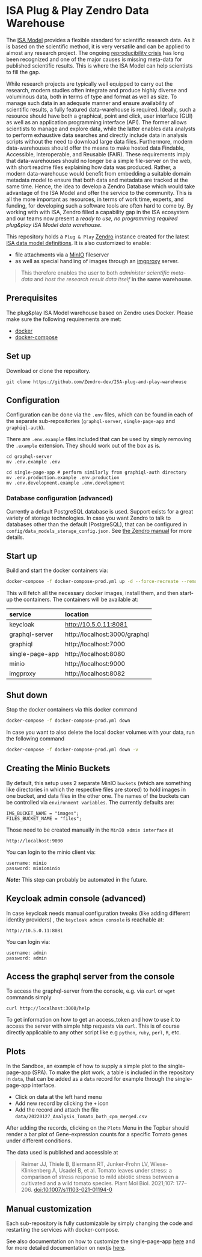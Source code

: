 # ISA Plug & Play Zendro Data Warehouse

The [ISA Model](https://isa-tools.org/format/specification.html) provides a flexible standard for scientific research data. As it is based on the scientific method, it is very versatile and can be applied to almost any research project. The ongoing [reproducibility crisis](https://en.wikipedia.org/wiki/Replication_crisis) has long been recognized and one of the major causes is missing meta-data for published scientific results. This is where the ISA Model can help scientists to fill the gap. 

While research projects are typically well equipped to carry out the research, modern studies often integrate and produce highly diverse and voluminous data, both in terms of type and format as well as size. To manage such data in an adequate manner and ensure availability of scientific results, a fully featured data-warehouse is required. Ideally, such a resource should have both a graphical, point and click, user interface (GUI) as well as an application programming interface (API). The former allows scientists to manage and explore data, while the latter enables data analysts to perform exhaustive data searches and directly include data in analysis scripts without the need to download large data files. 
Furthermore, modern data-warehouses should offer the means to make hosted data Findable, Accessible, Interoperable, and Reusable (FAIR). These requirements imply that data-warehouses should no longer be a simple file-server on the web, with short readme files explaining how data was produced. Rather, a modern data-warehouse would benefit from embedding a suitable domain metadata model to ensure that both data and metadata are tracked at the same time. 
Hence, the idea to develop a Zendro Database which would take advantage of the ISA Model and offer the service to the community.
This is all the more important as resources, in terms of work time, experts, and funding, for developing such a software tools are often hard to come by. By working with with ISA, Zendro filled a capability gap in the ISA ecosystem and our teams now present a *ready to use, no programming required plug&play ISA Model data warehouse*.

This repository holds a `Plug & Play` [Zendro](https://zendro-dev.github.io/) instance created for the latest [ISA data model definitions](https://github.com/ISA-tools/isa-api/tree/develop/isatools/resources/schemas/isa_model_version_1_0_schemas/core). It is also customized to enable:
* file attachments via a [MinIO](https://min.io/) fileserver 
* as well as special handling of images through an [imgproxy](https://github.com/imgproxy/imgproxy) server. 

>This therefore enables the user to both *administer scientific meta-data* and *host the research result data itself* **in the same warehouse**.

## Prerequisites

The plug&play ISA Model warehouse based on Zendro uses Docker. Please make sure the following requirements are met:

- [docker](https://docs.docker.com/get-docker/)
- [docker-compose](https://docs.docker.com/compose/install/)

## Set up

Download or clone the repository.

```bash=
git clone https://github.com/Zendro-dev/ISA-plug-and-play-warehouse
```

## Configuration

Configuration can be done via the `.env` files, which can be found in each of the separate sub-repositories (`graphql-server`, `single-page-app` and `graphiql-auth`).

There are `.env.example` files included that can be used by simply removing the `.example` extension. They should work out of the box as is.

```bash=
cd graphql-server
mv .env.example .env
```

```bash=
cd single-page-app # perform similarly from graphiql-auth directory
mv .env.production.example .env.production
mv .env.development.example .env.development
```



### Database configuration (advanced)

Currently a default PostgreSQL database is used.
Support exists for a great variety of storage technologies.
In case you want Zendro to talk to databases other than the default (PostgreSQL), that can be configured in `config/data_models_storage_config.json`.
See [the Zendro manual](https://zendro-dev.github.io/) for more details.

## Start up

Build and start the docker containers via:

```bash
docker-compose -f docker-compose-prod.yml up -d --force-recreate --remove-orphans 
```
This will fetch all the necessary docker images, install them, and then start-up the containers.
The containers will be available at:

| service|location |
|:---|:---|
|keycloak|http://10.5.0.11:8081|
|graphql-server|http://localhost:3000/graphql|
|graphiql|http://localhost:7000|
|single-page-app|http://localhost:8080|
|minio|http://localhost:9000|
|imgproxy |http://localhost:8082|


## Shut down

Stop the docker containers via this docker command
```bash
docker-compose -f docker-compose-prod.yml down
```

In case you want to also delete the local docker volumes with your data, run the following command
```bash
docker-compose -f docker-compose-prod.yml down -v
```

## Creating the Minio Buckets

By default, this setup uses 2 separate MinIO `buckets` (which are something like directories in which the respective files are stored) to hold images in one bucket, and data files in the other one.
The names of the buckets can be controlled via `environment variables`.
The currently defaults are:
```
IMG_BUCKET_NAME = "images";
FILES_BUCKET_NAME = "files";
```

Those need to be created manually in the `MinIO admin interface` at

```
http://localhost:9000
```

You can login to the minio client via:

```
username: minio
password: miniominio
```

_**Note:**_ This step can probably be automated in the future.

## Keycloak admin console (advanced)

In case keycloak needs manual configuration tweaks (like adding different identity providers) , the `keycloak admin console` is reachable at:
```
http://10.5.0.11:8081
```
You can login via:
```
username: admin
password: admin
```

## Access the graphql server from the console

To access the graphql-server from the console, e.g. via `curl` or `wget` commands simply
```
curl http://localhost:3000/help
```
To get information on how to get an access_token and how to use it to access the server with simple http requests via `curl`. This is of course directly applicable to any other script like e.g `python`, `ruby`, `perl`, `R`, etc.

## Plots
In the Sandbox, an example of how to supply a simple plot to the single-page-app (SPA). To make the plot work, a table is included in the repository in `data`, that can be added as a `data` record for example through the single-page-app interface.
- Click on data at the left hand menu
- Add new record by clicking the `+` icon
- Add the record and attach the file `data/20220127_Analysis_Tomato_both_cpm_merged.csv`

After adding the records, clicking on the `Plots` Menu in the Topbar should render a bar plot of Gene-expression counts for a specific Tomato genes under different conditions.

The data used is published and accessible at

>Reimer JJ, Thiele B, Biermann RT, Junker-Frohn LV, Wiese-Klinkenberg A, Usadel B, et al. Tomato leaves under stress: a comparison of stress response to mild abiotic stress between a cultivated and a wild tomato species. Plant Mol Biol. 2021;107: 177–206.
>[doi:10.1007/s11103-021-01194-0](https://doi.org/10.1007/s11103-021-01194-0)

## Manual customization
Each sub-repository is fully customizable by simply changing the code and restarting the services with docker-compose.

See also documentation on how to customize the single-page-app [here](https://github.com/Zendro-dev/single-page-app#customization) and for more detailed documentation on nextjs [here](https://nextjs.org/docs/getting-started).
